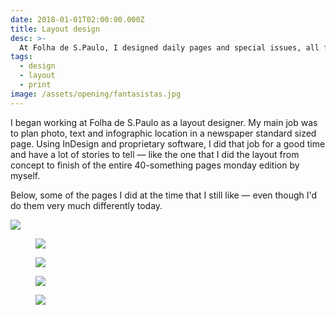 ```yaml
---
date: 2018-01-01T02:00:00.000Z
title: Layout design
desc: >-
  At Folha de S.Paulo, I designed daily pages and special issues, all for print
tags:
  - design
  - layout
  - print
image: /assets/opening/fantasistas.jpg
---
```


I began working at Folha de S.Paulo as a layout designer. My main job was to plan photo, text and infographic location in a newspaper standard sized page. Using InDesign and proprietary software, I did that job for a good time and have a lot of stories to tell — like the one that I did the layout from concept to finish of the entire 40-something pages monday edition by myself.

Below, some of the pages I did at the time that I still like — even though I'd do them very much differently today.

![](/design-inovacao.jpg)

<figure class="mosaic full">

![](/design-eletrizante.jpg)

![](/design-manje.jpg)

</figure>

<figure class="mosaic full">

![](/design-pedal.jpeg)

![](/design-ralo.jpg)

</figure>

